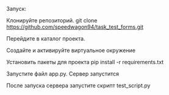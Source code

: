 Запуск:

Клонируйте репозиторий. git clone https://github.com/speedwagon94/task_test_forms.git

Перейдите в каталог проекта.

Создайте и активируйте виртуальное окружение

Установить пакеты для проекта pip install -r requirements.txt

Запустите файл app.py. Сервер запустится

После запуска сервера запустите скрипт test_script.py


